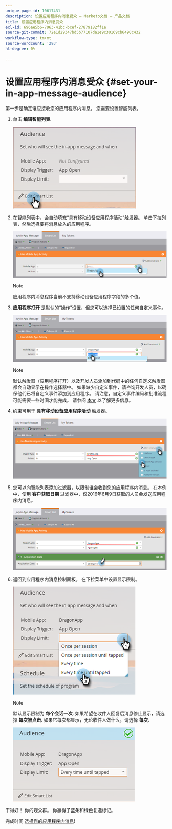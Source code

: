 ```yaml
---
unique-page-id: 10617431
description: 设置应用程序内消息受众 — Marketo文档 — 产品文档
title: 设置应用程序内消息受众
exl-id: 696ae5b6-7063-41bc-bcef-27879182ff1e
source-git-commit: 72e1d29347bd5b77107da1e9c30169cb6490c432
workflow-type: tm+mt
source-wordcount: '293'
ht-degree: 0%

---
```


# 设置应用程序内消息受众 {#set-your-in-app-message-audience}

第一步是确定谁应接收您的应用程序内消息。 您需要设置智能列表。

1. 单击 **编辑智能列表**.

   ![](assets/image2016-5-9-15-3a15-3a7.png)

1. 在智能列表中，会自动填充“具有移动设备应用程序活动”触发器。 单击下拉列表，然后选择要将消息放入的应用程序。

   ![](assets/image2016-5-9-15-3a18-3a10.png)

   >[!NOTE]
   >
   >应用程序内消息程序当前不支持移动设备应用程序字段的多个值。

1. **应用程序打开** 是默认的“操作”设置，但您可以选择已设置的任何自定义事件。

   ![](assets/image2016-5-9-15-3a20-3a23.png)

   >[!NOTE]
   >
   >默认触发器（应用程序打开）以及开发人员添加到代码中的任何自定义触发器都会自动显示在操作选择器中。 如果缺少自定义事件，请咨询开发人员，以确保他们已将自定义事件添加到应用程序。 请注意，自定义事件编码和批准流程可能需要一些时间才能完成。 请参阅 [本文](/help/marketo/product-docs/mobile-marketing/admin/before-you-create-push-notifications-and-in-app-messages.md) 以了解更多信息。

1. 约束可用于 **具有移动设备应用程序活动** 触发器。

   ![](assets/image2016-5-9-15-3a22-3a27.png)

1. 您可以向智能列表添加过滤器，以限制谁会收到您的应用程序内消息。 在本例中，使用 **客户获取日期** 过滤器中，仅2016年6月9日获取的人员会发送应用程序内消息。

   ![](assets/image2016-5-9-15-3a26-3a2.png)

1. 返回到应用程序内消息控制面板。 在下拉菜单中设置显示限制。

   ![](assets/image2016-5-9-15-3a30-3a35.png)

   >[!NOTE]
   >
   >默认显示限制为 **每个会话一次**. 如果希望在收件人回复后消息停止显示，请选择 **每次被点击**. 如果它每次都显示，无论收件人做什么，请选择 **每次**.

   ![](assets/image2016-5-9-15-3a32-3a6.png)

干得好！ 你的观众群。 你赢得了蓝条和绿色复选标记。

完成时间 [选择您的应用程序内消息](/help/marketo/product-docs/mobile-marketing/in-app-messages/sending-your-in-app-message/select-your-in-app-message.md)!
